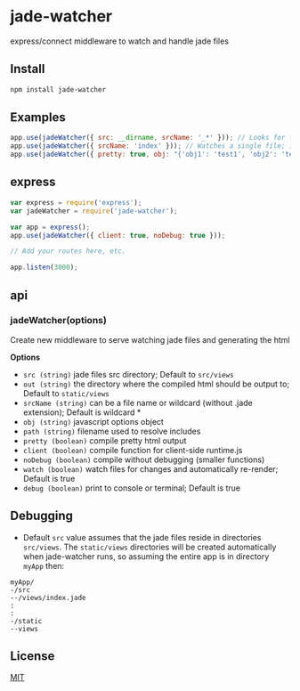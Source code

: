 jade-watcher
============

express/connect middleware to watch and handle jade files

## Install

```bash
npm install jade-watcher
```

## Examples

```js
app.use(jadeWatcher({ src: __dirname, srcName: '_*' })); // Looks for files starting with an underscore; _header.jade would match
app.use(jadeWatcher({ srcName: 'index' })); // Watches a single file; index.jade
app.use(jadeWatcher({ pretty: true, obj: "{'obj1': 'test1', 'obj2': 'test2'}" }));
```

## express

```javascript
var express = require('express');
var jadeWatcher = require('jade-watcher');

var app = express();
app.use(jadeWatcher({ client: true, noDebug: true }));

// Add your routes here, etc.

app.listen(3000);
```

## api

### jadeWatcher(options)

Create new middleware to serve watching jade files and generating the html

**Options**

- `src (string)`         jade files src directory; Default to `src/views`
- `out (string)`         the directory where the compiled html should be output to; Default to `static/views`
- `srcName (string)`     can be a file name or wildcard (without .jade extension); Default is wildcard *
- `obj (string)`         javascript options object 
- `path (string)`        filename used to resolve includes
- `pretty (boolean)`     compile pretty html output
- `client (boolean)`     compile function for client-side runtime.js
- `noDebug (boolean)`    compile without debugging (smaller functions)
- `watch (boolean)`      watch files for changes and automatically re-render; Default is true
- `debug (boolean)`      print to console or terminal; Default is true

## Debugging
* Default `src` value assumes that the jade files reside in directories `src/views`. The `static/views` directories will be created automatically when jade-watcher runs, so assuming the entire app is in directory `myApp` then:

```
myApp/
-/src
--/views/index.jade
:
:
-/static
--views
```

## License

[MIT](LICENSE)
